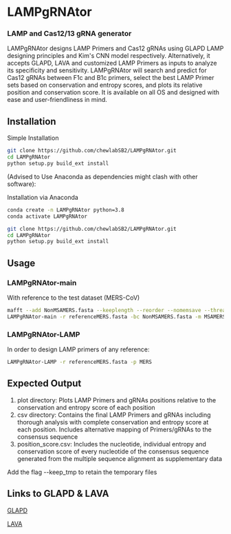 # LAMPgRNAtor

### LAMP and Cas12/13 gRNA generator

LAMPgRNAtor designs LAMP Primers and Cas12 gRNAs using GLAPD LAMP designing principles and Kim's CNN model respectively. Alternatively, it accepts GLAPD, LAVA and customized LAMP Primers as inputs to analyze its specificity and sensitivity. LAMPgRNAtor will search and predict for Cas12 gRNAs between F1c and B1c primers,  select the best LAMP Primer sets based on conservation and entropy scores, and plots its relative position and conservation score. It is available on all OS and designed with ease and user-friendliness in mind. 

Installation
------------

Simple Installation 
```bash
git clone https://github.com/chewlabSB2/LAMPgRNAtor.git
cd LAMPgRNAtor 
python setup.py build_ext install
```

(Advised to Use Anaconda as dependencies might clash with other software):

Installation via Anaconda
```bash
conda create -n LAMPgRNAtor python=3.8
conda activate LAMPgRNAtor

git clone https://github.com/chewlabSB2/LAMPgRNAtor.git
cd LAMPgRNAtor 
python setup.py build_ext install
```

Usage
-----
### LAMPgRNAtor-main 

With reference to the test dataset (MERS-CoV)

```bash
mafft --add NonMSAMERS.fasta --keeplength --reorder --nomemsave --thread $thread referenceMERS.fasta 1> MSAMERS.fasta 2> MAFFT_error.log
LAMPgRNAtor-main -r referenceMERS.fasta -bc NonMSAMERS.fasta -m MSAMERS.fasta --threads 8 -p MERS 1>run1.o 2>run1.e
```

### LAMPgRNAtor-LAMP

In order to design LAMP primers of any reference: 

```bash
LAMPgRNAtor-LAMP -r referenceMERS.fasta -p MERS
```

Expected Output
---------------
1. plot directory: Plots LAMP Primers and gRNAs positions relative to the conservation and entropy score of each position
2. csv directory: Contains the final LAMP Primers and gRNAs including thorough analysis with complete conservation and entropy score at each position. Includes alternative mapping of Primers/gRNAs to the consensus sequence  
3. position_score.csv: Includes the nucleotide, individual entropy and conservation score of every nucleotide of the consensus sequence generated from the multiple sequence alignment as supplementary data 

Add the flag --keep_tmp to retain the temporary files 

Links to GLAPD & LAVA
---------------------
[GLAPD](https://github.com/jiqingxiaoxi/GLAPD)

[LAVA](https://github.com/pseudogene/lava-dna)